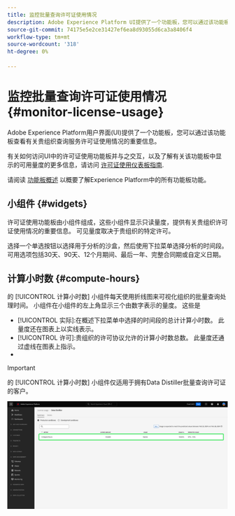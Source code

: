 ```yaml
---
title: 监控批量查询许可证使用情况
description: Adobe Experience Platform UI提供了一个功能板，您可以通过该功能板查看有关贵组织的Data Distiller许可证使用情况的重要信息。
source-git-commit: 74175e5e2ce31427ef6ea8d93055d6ca3a8406f4
workflow-type: tm+mt
source-wordcount: '318'
ht-degree: 0%

---
```


# 监控批量查询许可证使用情况 {#monitor-license-usage}

Adobe Experience Platform用户界面(UI)提供了一个功能板，您可以通过该功能板查看有关贵组织查询服务许可证使用情况的重要信息。

有关如何访问UI中的许可证使用功能板并与之交互，以及了解有关该功能板中显示的可用量度的更多信息，请访问 [许可证使用仪表板指南](../../dashboards/guides/license-usage.md).

请阅读 [功能板概述](../../dashboards/home.md) 以概要了解Experience Platform中的所有功能板功能。

## 小组件 {#widgets}

许可证使用功能板由小组件组成，这些小组件显示只读量度，提供有关贵组织许可证使用情况的重要信息。 可见量度取决于贵组织的特定许可。

选择一个单选按钮以选择用于分析的沙盒，然后使用下拉菜单选择分析的时间段。 可用选项包括30天、90天、12个月期间、最后一年、完整合同期或自定义日期。

## 计算小时数 {#compute-hours}

的 [!UICONTROL 计算小时数] 小组件每天使用折线图来可视化组织的批量查询处理时间。 小组件在小组件的左上角显示三个由数字表示的量度。 这些是

- [!UICONTROL 实际]:在概述下拉菜单中选择的时间段的总计计算小时数。 此量度还在图表上以实线表示。
- [!UICONTROL 许可]:贵组织的许可协议允许的计算小时数总数。 此量度还通过虚线在图表上指示。
- [!UICONTROL 使用情况]:这是您的使用量相对于许可证商定的最大计算小时数的百分比。

>[!IMPORTANT]
>
>的 [!UICONTROL 计算小时数] 小组件仅适用于拥有Data Distiller批量查询许可证的客户。

![使用“计算时间”小组件的许可证使用仪表板突出显示。](../images/data-distiller/compute-hours.png)
